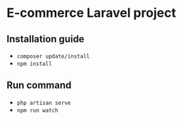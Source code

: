 # E-commerce Laravel project
## Installation guide
- `composer update/install`
- `npm install`
## Run command
- `php artisan serve`
- `npm run watch`